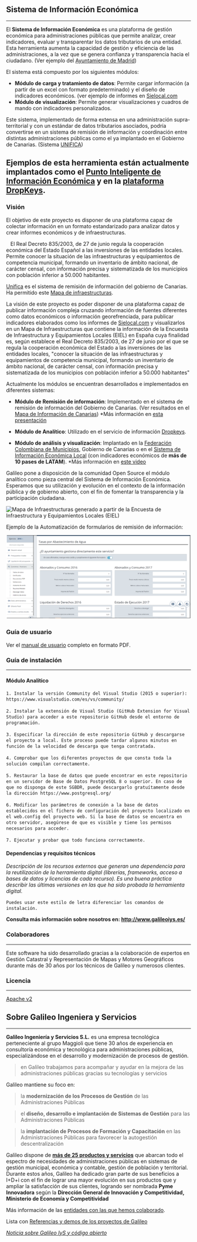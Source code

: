 ## Sistema de Información Económica
---

El **Sistema de Información Económica** es una plataforma de gestión económica para administraciones públicas que permite analizar, crear indicadores, evaluar y transparentar los datos tributarios de una entidad. Esta herramienta aumenta la capacidad de gestión y eficiencia de las administraciones, a la vez que se genera confianza y transparencia hacia el ciudadano. (Ver ejemplo del [Ayuntamiento de Madrid](http://madrid.sielocal.com/gastos/comparativa/areas))

El sistema está compuesto por los siguientes módulos:
* **Módulo de carga y tratamiento de datos**: Permite cargar información (a partir de un excel con formato predeterminado) y el diseño de indicadores económicos. (ver ejemplo de informes en [Sielocal.com](http://www.sielocal.com/Informes.aspx) 
* **Módulo de visualización**: Permite generar visualizaciones y cuadros de mando con indicadores personalizados. 


Este sistema, implementado de forma extensa en una administración supra-territorial y con un estándar de datos tributarios asociados, podría convertirse en un sistema de remisión de información y coordinación entre distintas administraciones públicas como el ya implantado en el Gobierno de Canarias. (Sistema [UNIFICA](https://prezi.com/ojoqxrp2ygdv/unifica-captura/?utm_campaign=share&utm_medium=copy))

Ejemplos de esta herramienta están actualmente implantados como el [Punto Inteligente de Información Económica](http://madrid.sielocal.com/gastos/comparativa/areas) y en la [plataforma DropKeys](http://www.dropkeys.com).
---

### Visión

El objetivo de este proyecto es disponer de una plataforma capaz de colectar información en un formato estandarizado para analizar datos y crear informes económicos y de infraestructuras. 

    El Real Decreto 835/2003, de 27 de junio regula la cooperación económica del Estado Español a las inversiones de las entidades locales. Permite conocer la situación de las infraestructuras y equipamientos de competencia municipal, formando un inventario de ámbito nacional, de carácter censal, con información precisa y sistematizada de los municipios con población inferior a 50.000 habitantes. 

[Unifica](https://prezi.com/ojoqxrp2ygdv/unifica-captura/?utm_campaign=share&utm_medium=copy) es el sistema de remisión de información del gobierno de Canarias. Ha permitido este [Mapa de infraestructuras]().

La visión de este proyecto es poder disponer de una plataforma capaz de publicar información compleja cruzando información de fuentes diferentes como datos económicos o información georefrenciada, para publicar indicadores elaborados como los informes de [Sielocal.com](http://www.sielocal.com/Informes.aspx) y visualizarlos en un Mapa de Infraestructuras que contiene la información de la Encuesta de Infraestructura y Equipamientos Locales (EIEL) en España cuya finalidad es, según establece el Real Decreto 835/2003, de 27 de junio por el que se regula la cooperación económica del Estado a las inversiones de las entidades locales, "conocer la situación de las infraestructuras y equipamientos de competencia municipal, formando un inventario de ámbito nacional, de carácter censal, con información precisa y sistematizada de los municipios con población inferior a 50.000 habitantes"

Actualmente los módulos se encuentran desarrollados e implementados en diferentes sistemas:

* **Módulo de Remisión de información**: Implementado en el sistema de remisión de información del Gobierno de Canarias. (Ver resultados en el [Mapa de Información de Canarias]( https://www.gobiernodecanarias.org/hacienda/unifica/Transparencia/Mapa/Index)) *Más información en [esta presentación](https://prezi.com/ojoqxrp2ygdv/unifica-captura/?utm_campaign=share&utm_medium=copy)

* **Módulo de Analítico**: Utilizado en el servicio de información [Dropkeys](http://www.dropkeys.com).

* **Módulo de análisis y visualización**: Implantado en la [Federación Colombiana de Municipios](http://colombia.sielocal.com/), Gobierno de Canarias o en el [Sistema de Información Económica Local](sielocal.com) (con indicadores económicos de **más de 10 pases de LATAM**). *Más información en [este video](https://www.youtube.com/watch?v=k4tg07G3_aI)

Galileo pone a disposición de la comunidad Open Source el módulo analítico como pieza central del Sistema de Información Económica. Esperamos que su utilización y evolución en el contexto de la información pública y de gobierno abierto, con el fin de fomentar la transparencia y la participación ciudadana.

![Mapa de Infraestructuras generado a partir de la Encuesta de Infraestructura y Equipamientos Locales (EIEL)](https://github.com/GalileoIyS/Sistema-de-Informacion-Economica/blob/master/Mapa%20UNIFICA.png "Ejemplo de Automatización de Publicación de Información Económica compleja")

Ejemplo de la Automatización de formularios de remisión de información: 

![Automatización de Remisión de Información](https://github.com/GalileoIyS/Sistema-de-Informacion-Economica/blob/master/Creacion%20indicadores.png "Ejemplo de Automatización de Remisión de Información")

### Guía de usuario
Ver el [manual de usuario](https://github.com/GalileoIyS/Sistema-de-Informacion-Economica/blob/master/Manual%20de%20usuario.pdf) completo en formato PDF.

### Guía de instalación
---

#### Módulo Analítico
    1. Instalar la versión Community del Visual Studio (2015 o superior): https://www.visualstudio.com/es/vs/community/
    
    2. Instalar la extensión de Visual Studio (GitHub Extension for Visual Studio) para acceder a este repositorio GitHub desde el entorno de programación.
    
    3. Especificar la dirección de este repositorio GitHub y descargarse el proyecto a local. Este proceso puede tardar algunos minutos en función de la velocidad de descarga que tenga contratada.
    
    4. Comprobar que los diferentes proyectos de que consta toda la solución compilan correctamente.
    
    5. Restaurar la base de datos que puede encontrar en este repositorio en un servidor de Base de Datos PostgreSQL 8 o superior. En caso de que no disponga de este SGBDR, puede descargarlo gratuítamente desde la dirección https://www.postgresql.org/
    
    6. Modificar los parámetros de conexión a la base de datos establecidos en el fichero de configuración del proyecto localizado en el web.config del proyecto web. Si la base de datos se encuentra en otro servidor, asegúrese de que es visible y tiene los permisos necesarios para acceder.
    
    7. Ejecutar y probar que todo funciona correctamente.

#### Dependencias y requisitos técnicos
*Descripción de los recursos externos que generan una dependencia para la reutilización de la herramienta digital (librerías, frameworks, acceso a bases de datos y licencias de cada recurso). Es una buena práctica describir las últimas versiones en las que ha sido probada la herramienta digital.*

    Puedes usar este estilo de letra diferenciar los comandos de instalación.

**Consulta más información sobre nosotros en: http://www.galileoiys.es/**

### Colaboradores
---
Este software ha sido desarrollado gracias a la colaboración de expertos en Gestión Catastral y Representación de Mapas y Motores Geográficos durante más de 30 años por los técnicos de Galileo y numerosos clientes.

### Licencia 
---
[Apache v2](https://github.com/GalileoIyS/Sistema-de-Informacion-Economica/blob/master/LICENSE)

## Sobre Galileo Ingeniera y Servicios 
---


**Galileo Ingeniería y Servicios S.L.** es una empresa tecnológica perteneciente al grupo Maggioli que tiene 30 años de experiencia en consultoría económica y tecnológica para administraciones públicas, especializándose en el desarrollo y modernización de procesos de gestión.

 > en Galileo trabajamos para acompañar y ayudar en la mejora de las administraciones públicas gracias su tecnologías y servicios

Galileo mantiene su foco en:

 > la **modernización de los Procesos de Gestión** de las Administraciones Públicas

 > el **diseño, desarrollo e implantación de Sistemas de Gestión** para las Administraciones Públicas

 > la **implantación de Procesos de Formación y Capacitación** en las Administraciones Públicas para favorecer la autogestión descentralización

Galileo dispone de **[más de 25 productos  y servicios](http://www.galileoiys.es/productos-3/)** que abarcan todo el espectro de necesidades de administraciones públicas en sistemas de gestión municipal, económica y contable, gestión de población y territorial. Durante estos años, Galileo ha dedicado gran parte de sus beneficios a I+D+i con el fin de lograr una mayor evolución en sus productos que y ampliar la satisfacción de sus clientes, logrando ser nombrada **Pyme Innovadora** según la **Dirección General de Innovación y Competitividad, Ministerio de Economía y Competitividad**

Más información de las [entidades con las que hemos colaborado](https://github.com/GalileoIyS/Sistema-de-Informacion-Economica/blob/master/Referencias.md).

Lista con [Referencias y demos de los proyectos de Galileo](https://github.com/GalileoIyS/Sistema-de-Informacion-Economica/blob/master/ReferenciasDemos.md)

*[Noticia sobre Galileo IyS y código abierto](http://www.galileoiys.es/por-que-la-gestion-del-territorio-y-el-acceso-a-la-informacion-son-importantes-para-galileo/)*
